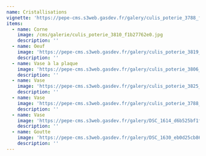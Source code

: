 ```yaml
---
name: Cristallisations
vignette: 'https://pepe-cms.s3web.gasdev.fr/galery/culis_poterie_3788_fd388c51c4.webp'
items:
  - name: Corne
    image: /cms/galerie/culis_poterie_3810_f1b27762e0.jpg
    description: ''
  - name: Oeuf
    image: 'https://pepe-cms.s3web.gasdev.fr/galery/culis_poterie_3819_87b1d05868.jpg'
    description: ''
  - name: Vase à la plaque
    image: 'https://pepe-cms.s3web.gasdev.fr/galery/culis_poterie_3806_dd2555520a.jpg'
    description: ''
  - name: Vase
    image: 'https://pepe-cms.s3web.gasdev.fr/galery/culis_poterie_3825_be5e624227.jpg'
    description: ''
  - name: Vase
    image: 'https://pepe-cms.s3web.gasdev.fr/galery/culis_poterie_3788_fd388c51c4.jpg'
    description: ''
  - name: Vase
    image: 'https://pepe-cms.s3web.gasdev.fr/galery/DSC_1614_d6b525bf1f.JPG'
    description: ''
  - name: Goutte
    image: 'https://pepe-cms.s3web.gasdev.fr/galery/DSC_1630_eb0d25cb86.JPG'
    description: ''
---
```


